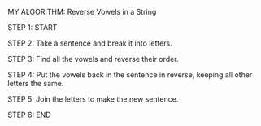 MY ALGORITHM: Reverse Vowels in a String


STEP 1: START

STEP 2: Take a sentence and break it into letters.

STEP 3: Find all the vowels and reverse their order.

STEP 4: Put the vowels back in the sentence in reverse, keeping all other letters the same.

STEP 5: Join the letters to make the new sentence.

STEP 6: END
